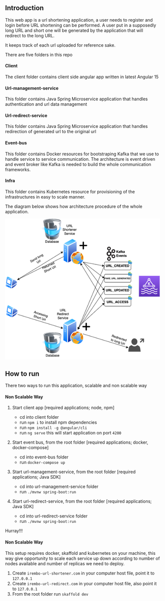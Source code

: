 ## **Introduction**
This web app is a url shortening application, a user needs to register and login before URL shortening 
can be performed. A user put in a supposedly long URL and short one will be generated by the application
that will redirect to the long URL.

It keeps track of each url uploaded for reference sake.

There are five folders in this repo

#### **Client**
The client folder contains client side angular app written in latest Angular 15

#### **Url-management-service**
This folder contains Java Spring Microservice application that handles authentication and url data management

#### **Url-redirect-service**
This folder contains Java Spring Microservice application that handles redirection of generated 
url to the original url

#### **Event-bus**
This folder contains Docker resources for bootstraping Kafka that we use to handle service to service
communication. The architecture is event driven and event broker like Kafka is needed to build the whole
communication frameworks.

#### **Infra**
This folder contains Kubernetes resource for provisioning of the infrastructures in easy to scale manner.

The diagram below shows how architecture procedure of the whole application.

![architecture diagram](architecture.png "Architecture Diagram")

## **How to run**
There two ways to run this application, scalable and non scalable way

#### **Non Scalable Way**
1. Start client app [required applications; node, npm]
    * cd into client folder
    * run `npm i` to install npm dependencies
    * run `npm install -g @angular/cli` 
    * run `ng serve` this will start application on port `4200`
    
 2. Start event bus, from the root folder [required applications; docker, docker-compose]
    * cd into event-bus folder
    * run `docker-compose up`
    
 3. Start url-management-service, from the root folder [required applications; Java SDK]
    * cd into url-management-service folder
    * run `./mvnw spring-boot:run`
 
 4. Start url-redirect-service, from the root folder [required applications; Java SDK]
     * cd into url-redirect-service folder
     * run `./mvnw spring-boot:run`
 
 Hurray!!!
 
 #### **Non Scalable Way**
This setup requires docker, skaffold and kubernetes on your machine, this way give opportunity
to scale each service up down according to number of nodes available and number of replicas 
we need to deploy. 
1. Create `irembo-url-shortener.com` in your computer host file, point it to `127.0.0.1`
2. Create `irembo-url-redirect.com` in your computer host file, also point it to `127.0.0.1`
3. From the root folder run `skaffold dev`

